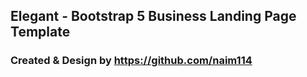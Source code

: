 ## Elegant - Bootstrap 5 Business Landing Page Template
### Created & Design by https://github.com/naim114
